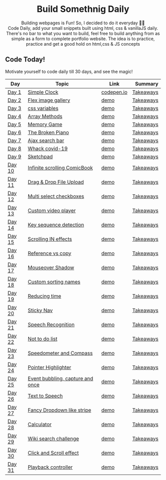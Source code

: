 <h1 align="center">
  Build Somethnig Daily
</h1>

<p align="center">
  Building webpages is Fun! So, I decided to do it everyday 💯💯
  <br />
  Code Daily, add your small snippets built using html, css & vanillaJS 
    daily. There's no bar to what you want to build, feel free to build anything from as simple as a form to complete portfolio website.
    The idea is to practice, practice and get a good hold on html,css & JS concepts
</p>


## Code Today!

Motivate yourself to code daily till 30 days, and see the magic! 

| Day | Topic | Link | Summary |
| ---------- | ----- | ------------ | ---------: |
| [Day 1](./each%20day%20build%20day!/Day%201/) | [Simple Clock](./each%20day%20build%20day!/Day%201/) | [codepen.io]() | [Takeaways](./each%20day%20build%20day!/Day%201/README.md) |
| [Day 2](./each%20day%20build%20day!/Day%201/) | [Flex image gallery](./each%20day%20build%20day!/Day%202/) | [demo](https://powerofflex.z22.web.core.windows.net/) | [Takeaways](./each%20day%20build%20day!/Day%202/README.md/) |
| [Day 3](./each%20day%20build%20day!/Day%203/) | [css variables](./each%20day%20build%20day!/Day%203/) | [demo](https://powerofflex.z22.web.core.windows.net/) | [Takeaways](./each%20day%20build%20day!/Day%203/README.md/) |
| [Day 4](./each%20day%20build%20day!/Day%204/) | [Array Methods](./each%20day%20build%20day!/Day%203/) | [demo](https://powerofflex.z22.web.core.windows.net/) | [Takeaways](./each%20day%20build%20day!/Day%204/README.md/) |
| [Day 5](./each%20day%20build%20day!/Day%205/) | [Memory Game](./each%20day%20build%20day!/Day%205/) | [demo](https://powerofflex.z22.web.core.windows.net/) | [Takeaways](./each%20day%20build%20day!/Day%205/README.md/) |
| [Day 6](./each%20day%20build%20day!/Day%206/) | [The Broken Piano](./each%20day%20build%20day!/Day%206/) | [demo](https://powerofflex.z22.web.core.windows.net/) | [Takeaways](./each%20day%20build%20day!/Day%206/README.md/) |
| [Day 7](./each%20day%20build%20day!/Day%207/) | [Ajax search bar](./each%20day%20build%20day!/Day%207/) | [demo](https://powerofflex.z22.web.core.windows.net/) | [Takeaways](./each%20day%20build%20day!/Day%207/README.md/) |
| [Day 8](./each%20day%20build%20day!/Day%208/) | [Whack covid-19](./each%20day%20build%20day!/Day%208/) | [demo](https://whackcovid19.z22.web.core.windows.net/) | [Takeaways](./each%20day%20build%20day!/Day%208/README.md/) |
| [Day 9](./each%20day%20build%20day!/Day%209/) | [Sketchpad](./each%20day%20build%20day!/Day%209/) | [demo](https://codepen.io/neeraj-mukta/pen/RwWWBNw) | [Takeaways](./each%20day%20build%20day!/Day%209/README.md/) |
| [Day 10](./each%20day%20build%20day!/Day%2010/) | [Infinite scrolling ComicBook](./each%20day%20build%20day!/Day%2010/) | [demo]() | [Takeaways](./each%20day%20build%20day!/Day%2010/README.md/) |
| [Day 11](./each%20day%20build%20day!/Day%2011/) | [Drag & Drop File Upload](./each%20day%20build%20day!/Day%2011/) | [demo]() | [Takeaways](./each%20day%20build%20day!/Day%2011/README.md/) |
| [Day 12](./each%20day%20build%20day!/Day%2012/) | [Multi select checkboxes](./each%20day%20build%20day!/Day%2012/) | [demo]() | [Takeaways](./each%20day%20build%20day!/Day%2012/README.md/) |
| [Day 13](./each%20day%20build%20day!/Day%2013/) | [Custom video player](./each%20day%20build%20day!/Day%2013/) | [demo]() | [Takeaways](./each%20day%20build%20day!/Day%2013/README.md/) |
| [Day 14](./each%20day%20build%20day!/Day%2014/) | [Key sequence detection](./each%20day%20build%20day!/Day%2014/) | [demo]() | [Takeaways](./each%20day%20build%20day!/Day%2014/README.md/) |
| [Day 15](./each%20day%20build%20day!/Day%2015/) | [Scrolling IN effects](./each%20day%20build%20day!/Day%2015/) | [demo]() | [Takeaways](./each%20day%20build%20day!/Day%2015/README.md/) |
| [Day 16](./each%20day%20build%20day!/Day%2016/) | [Reference vs copy](./each%20day%20build%20day!/Day%2016/) | [demo]() | [Takeaways](./each%20day%20build%20day!/Day%2016/README.md/) |
| [Day 17](./each%20day%20build%20day!/Day%2017/) | [Mouseover Shadow](./each%20day%20build%20day!/Day%2017/) | [demo]() | [Takeaways](./each%20day%20build%20day!/Day%2017/README.md/) |
| [Day 18](./each%20day%20build%20day!/Day%2018/) | [Custom sorting names](./each%20day%20build%20day!/Day%2018/) | [demo]() | [Takeaways](./each%20day%20build%20day!/Day%2018/README.md/) |
| [Day 19](./each%20day%20build%20day!/Day%2019/) | [Reducing time](./each%20day%20build%20day!/Day%2019/) | [demo]() | [Takeaways](./each%20day%20build%20day!/Day%2019/README.md/) |
| [Day 20](./each%20day%20build%20day!/Day%2020/) | [Sticky Nav](./each%20day%20build%20day!/Day%2020/) | [demo]() | [Takeaways](./each%20day%20build%20day!/Day%2020/README.md/) |
| [Day 21](./each%20day%20build%20day!/Day%2021/) | [Speech Recognition](./each%20day%20build%20day!/Day%2021/) | [demo]() | [Takeaways](./each%20day%20build%20day!/Day%2021/README.md/) |
| [Day 22](./each%20day%20build%20day!/Day%2022/) | [Not to do list](./each%20day%20build%20day!/Day%2022/) | [demo]() | [Takeaways](./each%20day%20build%20day!/Day%2022/README.md/) |
| [Day 23](./each%20day%20build%20day!/Day%2023/) | [Speedometer and Compass](./each%20day%20build%20day!/Day%2023/) | [demo]() | [Takeaways](./each%20day%20build%20day!/Day%2023/README.md/) |
| [Day 24](./each%20day%20build%20day!/Day%2024/) | [Pointer Highlighter](./each%20day%20build%20day!/Day%2024/) | [demo]() | [Takeaways](./each%20day%20build%20day!/Day%2024/README.md/) |
| [Day 25](./each%20day%20build%20day!/Day%2025/) | [Event bubbling, capture and once](./each%20day%20build%20day!/Day%2025/) | [demo]() | [Takeaways](./each%20day%20build%20day!/Day%2025/README.md/) |
| [Day 26](./each%20day%20build%20day!/Day%2026/) | [Text to Speech](./each%20day%20build%20day!/Day%2026/) | [demo]() | [Takeaways](./each%20day%20build%20day!/Day%2026/README.md/) |
| [Day 27](./each%20day%20build%20day!/Day%2027/) | [Fancy Dropdown like stripe](./each%20day%20build%20day!/Day%2027/) | [demo]() | [Takeaways](./each%20day%20build%20day!/Day%2027/README.md/) |
| [Day 28](./each%20day%20build%20day!/Day%2028/) | [Calculator](./each%20day%20build%20day!/Day%2028/) | [demo]() | [Takeaways](./each%20day%20build%20day!/Day%2028/README.md/) |
| [Day 29](./each%20day%20build%20day!/Day%2029/) | [Wiki search challenge](./each%20day%20build%20day!/Day%2029/) | [demo]() | [Takeaways](./each%20day%20build%20day!/Day%2029/README.md/) |
| [Day 30](./each%20day%20build%20day!/Day%2030/) | [Click and Scroll effect](./each%20day%20build%20day!/Day%2030/) | [demo]() | [Takeaways](./each%20day%20build%20day!/Day%2030/README.md/) |
| [Day 31](./each%20day%20build%20day!/Day%2031/) | [Playback controller](./each%20day%20build%20day!/Day%2031/) | [demo]() | [Takeaways](./each%20day%20build%20day!/Day%2031/README.md/) | 